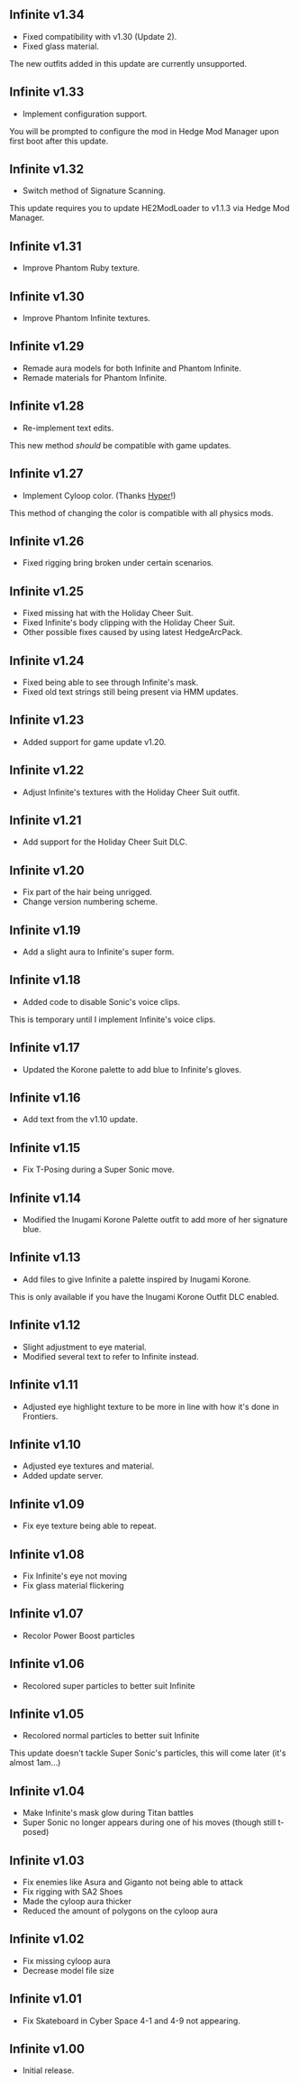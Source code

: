 ## Infinite v1.34
- Fixed compatibility with v1.30 (Update 2).
- Fixed glass material.

The new outfits added in this update are currently unsupported.

## Infinite v1.33
- Implement configuration support.

You will be prompted to configure the mod in Hedge Mod Manager upon first boot after this update.

## Infinite v1.32
- Switch method of Signature Scanning.

This update requires you to update HE2ModLoader to v1.1.3 via Hedge Mod Manager.

## Infinite v1.31
- Improve Phantom Ruby texture.

## Infinite v1.30
- Improve Phantom Infinite textures.

## Infinite v1.29
- Remade aura models for both Infinite and Phantom Infinite.
- Remade materials for Phantom Infinite.

## Infinite v1.28
- Re-implement text edits.

This new method *should* be compatible with game updates.

## Infinite v1.27
- Implement Cyloop color. (Thanks [Hyper](https://gamebanana.com/members/1673715)!)

This method of changing the color is compatible with all physics mods.

## Infinite v1.26
- Fixed rigging bring broken under certain scenarios.

## Infinite v1.25
- Fixed missing hat with the Holiday Cheer Suit.
- Fixed Infinite's body clipping with the Holiday Cheer Suit.
- Other possible fixes caused by using latest HedgeArcPack.

## Infinite v1.24
- Fixed being able to see through Infinite's mask.
- Fixed old text strings still being present via HMM updates.

## Infinite v1.23
- Added support for game update v1.20.

## Infinite v1.22
- Adjust Infinite's textures with the Holiday Cheer Suit outfit.

## Infinite v1.21
- Add support for the Holiday Cheer Suit DLC.

## Infinite v1.20
- Fix part of the hair being unrigged.
- Change version numbering scheme.

## Infinite v1.19
- Add a slight aura to Infinite's super form.

## Infinite v1.18
- Added code to disable Sonic's voice clips.

This is temporary until I implement Infinite's voice clips.

## Infinite v1.17
- Updated the Korone palette to add blue to Infinite's gloves.

## Infinite v1.16
- Add text from the v1.10 update.

## Infinite v1.15
- Fix T-Posing during a Super Sonic move.

## Infinite v1.14
- Modified the Inugami Korone Palette outfit to add more of her signature blue.

## Infinite v1.13
- Add files to give Infinite a palette inspired by Inugami Korone.

This is only available if you have the Inugami Korone Outfit DLC enabled.

## Infinite v1.12
- Slight adjustment to eye material.
- Modified several text to refer to Infinite instead.

## Infinite v1.11
- Adjusted eye highlight texture to be more in line with how it's done in Frontiers.

## Infinite v1.10
- Adjusted eye textures and material.
- Added update server.

## Infinite v1.09
- Fix eye texture being able to repeat.

## Infinite v1.08
- Fix Infinite's eye not moving
- Fix glass material flickering

## Infinite v1.07
- Recolor Power Boost particles

## Infinite v1.06
- Recolored super particles to better suit Infinite

## Infinite v1.05
- Recolored normal particles to better suit Infinite

This update doesn't tackle Super Sonic's particles, this will come later (it's almost 1am...)

## Infinite v1.04
- Make Infinite's mask glow during Titan battles
- Super Sonic no longer appears during one of his moves (though still t-posed)

## Infinite v1.03
- Fix enemies like Asura and Giganto not being able to attack
- Fix rigging with SA2 Shoes
- Made the cyloop aura thicker
- Reduced the amount of polygons on the cyloop aura

## Infinite v1.02
- Fix missing cyloop aura
- Decrease model file size

## Infinite v1.01
- Fix Skateboard in Cyber Space 4-1 and 4-9 not appearing.

## Infinite v1.00
- Initial release.
